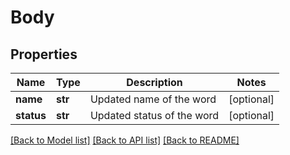# Body

## Properties
Name | Type | Description | Notes
------------ | ------------- | ------------- | -------------
**name** | **str** | Updated name of the word | [optional] 
**status** | **str** | Updated status of the word | [optional] 

[[Back to Model list]](../README.md#documentation-for-models) [[Back to API list]](../README.md#documentation-for-api-endpoints) [[Back to README]](../README.md)

